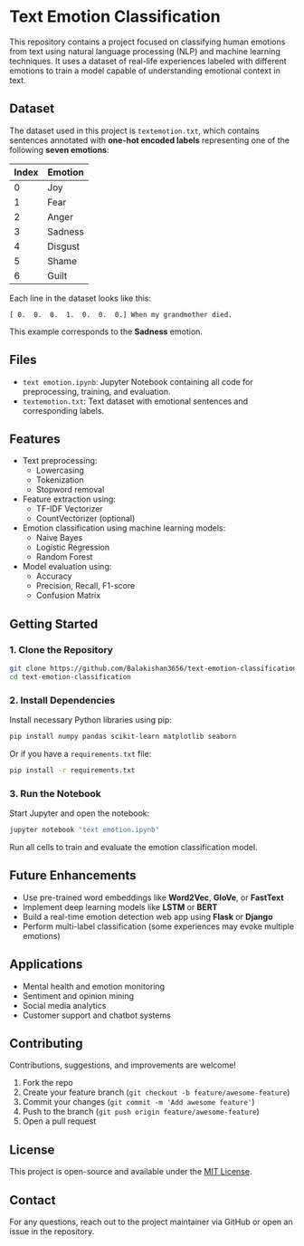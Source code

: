 
# Text Emotion Classification

This repository contains a project focused on classifying human emotions from text using natural language processing (NLP) and machine learning techniques. It uses a dataset of real-life experiences labeled with different emotions to train a model capable of understanding emotional context in text.

## Dataset

The dataset used in this project is `textemotion.txt`, which contains sentences annotated with **one-hot encoded labels** representing one of the following **seven emotions**:

| Index | Emotion   |
|-------|-----------|
| 0     | Joy       |
| 1     | Fear      |
| 2     | Anger     |
| 3     | Sadness   |
| 4     | Disgust   |
| 5     | Shame     |
| 6     | Guilt     |

Each line in the dataset looks like this:
```
[ 0.  0.  0.  1.  0.  0.  0.] When my grandmother died.
```
This example corresponds to the **Sadness** emotion.

## Files

- `text emotion.ipynb`: Jupyter Notebook containing all code for preprocessing, training, and evaluation.
- `textemotion.txt`: Text dataset with emotional sentences and corresponding labels.

## Features

- Text preprocessing:
  - Lowercasing
  - Tokenization
  - Stopword removal
- Feature extraction using:
  - TF-IDF Vectorizer
  - CountVectorizer (optional)
- Emotion classification using machine learning models:
  - Naive Bayes
  - Logistic Regression
  - Random Forest
- Model evaluation using:
  - Accuracy
  - Precision, Recall, F1-score
  - Confusion Matrix

## Getting Started

### 1. Clone the Repository

```bash
git clone https://github.com/Balakishan3656/text-emotion-classification.git
cd text-emotion-classification
```

### 2. Install Dependencies

Install necessary Python libraries using pip:

```bash
pip install numpy pandas scikit-learn matplotlib seaborn
```

Or if you have a `requirements.txt` file:

```bash
pip install -r requirements.txt
```

### 3. Run the Notebook

Start Jupyter and open the notebook:

```bash
jupyter notebook "text emotion.ipynb"
```

Run all cells to train and evaluate the emotion classification model.

## Future Enhancements

- Use pre-trained word embeddings like **Word2Vec**, **GloVe**, or **FastText**
- Implement deep learning models like **LSTM** or **BERT**
- Build a real-time emotion detection web app using **Flask** or **Django**
- Perform multi-label classification (some experiences may evoke multiple emotions)

## Applications

- Mental health and emotion monitoring
- Sentiment and opinion mining
- Social media analytics
- Customer support and chatbot systems

## Contributing

Contributions, suggestions, and improvements are welcome!

1. Fork the repo
2. Create your feature branch (`git checkout -b feature/awesome-feature`)
3. Commit your changes (`git commit -m 'Add awesome feature'`)
4. Push to the branch (`git push origin feature/awesome-feature`)
5. Open a pull request

## License

This project is open-source and available under the [MIT License](LICENSE).

## Contact

For any questions, reach out to the project maintainer via GitHub or open an issue in the repository.
